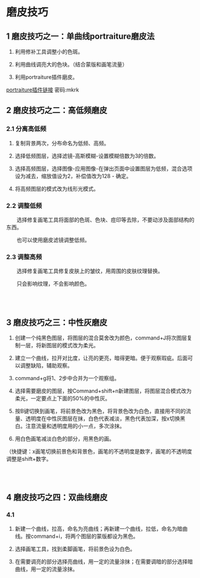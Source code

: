 # 磨皮技巧

## 1 磨皮技巧之一：单曲线portraiture磨皮法

1. 利用修补工具调整小的色斑。

2. 利用曲线调亮大的色块。（结合蒙版和画笔流量）

3. 利用portraiture插件磨皮。

[portraiture插件链接](https://pan.baidu.com/s/1bptW_lTJu8TbqoI2GfGiSw)  密码:mkrk



## 2 磨皮技巧之二：高低频磨皮

### 2.1 分离高低频

1. 复制背景两次，分布命名为低频、高频。

2. 选择低频图层，选择滤镜-高斯模糊-设置模糊倍数为3的倍数。

3. 选择高频图层，选择图像-应用图像-在弹出页面中设置图层为低频，混合选项设为减去，缩放值设为2，补偿值改为128 - 确定。

4. 将高频图层的模式改为线形光模式。

### 2.2 调整低频

&emsp;&emsp;选择修复画笔工具将面部的色斑、色块、痘印等去除，不要动涉及面部结构的东西。

&emsp;&emsp;也可以使用磨皮滤镜调整低频。

### 2.3 调整高频

&emsp;&emsp;选择修复画笔工具修复皮肤上的皱纹，用周围的皮肤纹理替换。

&emsp;&emsp;只会影响纹理，不会影响颜色。

<br>
<br>

## 3 磨皮技巧之三：中性灰磨皮


1. 创建一个纯黑色图层，将图层的混合莫舍改为颜色，command+J将次图层复制一层，将新图层的模式改为柔光。

2. 建立一个曲线，拉开对比度，让亮的更亮，暗得更暗。便于观察瑕疵。后面可以调整缺陷，辅助观察。

3. command+g将1、2步中合并为一个观察组。

4. 选择需要磨皮的图层，按Command+shift+n新建图层，将图层混合模式改为柔光，一定要点上下面的50%的中性灰。

5. 按B键切换到画笔，将前景色改为黑色，将背景色改为白色，直接用不同的流量、透明度在中性灰图层在抹，白色代表减淡，黑色代表加深，按x切换黑白。注意流量和透明度用的小一点，多次涂抹。

6. 用白色画笔减淡白色的部分，用黑色的画。

（快捷键：x画笔切换前景色和背景色，画笔的不透明度是数字，画笔的不透明度调整是shift+数字。


<br>
<br>

## 4 磨皮技巧之四：双曲线磨皮

### 4.1 

1. 新建一个曲线，拉高，命名为亮曲线；再新建一个曲线，拉低，命名为暗曲线。按command+i，将两个图层的蒙版都设为黑色。

2. 选择画笔工具，找到柔脚画笔，将前景色设为白色。

3. 在需要调亮的部分选择亮曲线，用一定的流量涂抹；在需要调暗的部分选择暗曲线，用一定的流量涂抹。



